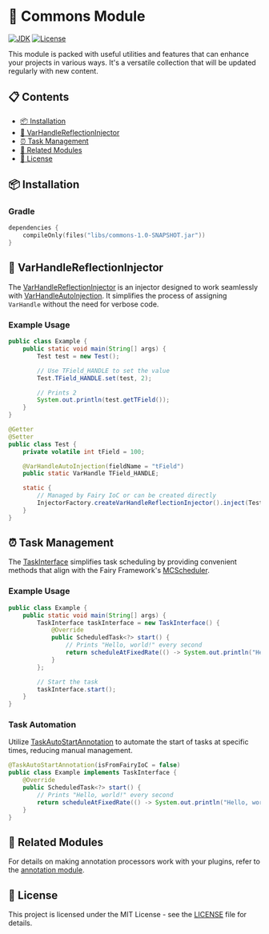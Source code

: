 # 🌟 Commons Module

[![JDK](https://img.shields.io/badge/JDK-17%2B-blue.svg)](https://www.oracle.com/java/technologies/javase/jdk17-archive-downloads.html)
[![License](https://img.shields.io/badge/license-MIT-green.svg)](LICENSE)

This module is packed with useful utilities and features that can enhance your projects in various ways. It's a versatile collection that will be updated regularly with new content.

## 📋 Contents

- [📦 Installation](#-installation)
- [🔧 VarHandleReflectionInjector](#-varhandlereflectioninjector)
- [⏰ Task Management](#-task-management)
- [🔗 Related Modules](#-related-modules)
- [📝 License](#-license)

## 📦 Installation

### Gradle

```kotlin
dependencies {
    compileOnly(files("libs/commons-1.0-SNAPSHOT.jar"))
}
```

## 🔧 VarHandleReflectionInjector

The [VarHandleReflectionInjector](src/main/java/me/qwqdev/library/commons/injector/VarHandleReflectionInjector.java) is an injector designed to work seamlessly with [VarHandleAutoInjection](src/main/java/me/qwqdev/library/commons/injector/annotation/VarHandleAutoInjection.java). It simplifies the process of assigning `VarHandle` without the need for verbose code.

### Example Usage

```java
public class Example {
    public static void main(String[] args) {
        Test test = new Test();

        // Use TField_HANDLE to set the value
        Test.TField_HANDLE.set(test, 2);

        // Prints 2
        System.out.println(test.getTField());
    }
}
```

```java
@Getter
@Setter
public class Test {
    private volatile int tField = 100;

    @VarHandleAutoInjection(fieldName = "tField")
    public static VarHandle TField_HANDLE;

    static {
        // Managed by Fairy IoC or can be created directly
        InjectorFactory.createVarHandleReflectionInjector().inject(Test.class);
    }
}
```

## ⏰ Task Management

The [TaskInterface](src/main/java/me/qwqdev/library/commons/task/TaskInterface.java) simplifies task scheduling by providing convenient methods that align with the Fairy Framework's [MCScheduler](https://docs.fairyproject.io/core/minecraft/scheduler).

### Example Usage

```java
public class Example {
    public static void main(String[] args) {
        TaskInterface taskInterface = new TaskInterface() {
            @Override
            public ScheduledTask<?> start() {
                // Prints "Hello, world!" every second
                return scheduleAtFixedRate(() -> System.out.println("Hello, world!"), 0, 1000);
            }
        };

        // Start the task
        taskInterface.start();
    }
}
```

### Task Automation

Utilize [TaskAutoStartAnnotation](src/main/java/me/qwqdev/library/commons/task/annotation/TaskAutoStartAnnotation.java) to automate the start of tasks at specific times, reducing manual management.

```java
@TaskAutoStartAnnotation(isFromFairyIoC = false)
public class Example implements TaskInterface {
    @Override
    public ScheduledTask<?> start() {
        // Prints "Hello, world!" every second
        return scheduleAtFixedRate(() -> System.out.println("Hello, world!"), 0, 1000);
    }
}
```

## 🔗 Related Modules

For details on making annotation processors work with your plugins, refer to the [annotation module](../annotation/README.md).

## 📝 License

This project is licensed under the MIT License - see the [LICENSE](LICENSE) file for details.
